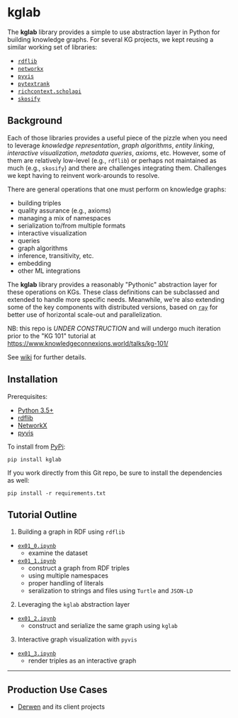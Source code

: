 # kglab

The **kglab** library provides a simple to use abstraction layer in Python
for building knowledge graphs.
For several KG projects, we kept reusing a similar working set of libraries:

  * [`rdflib`](https://rdflib.readthedocs.io/)
  * [`networkx`](https://networkx.org/)
  * [`pyvis`](https://pyvis.readthedocs.io/)
  * [`pytextrank`](https://pypi.org/project/pytextrank/)
  * [`richcontext.scholapi`](https://pypi.org/project/richcontext-scholapi/)
  * [`skosify`](https://skosify.readthedocs.io/)


## Background

Each of those libraries provides a useful piece of the pizzle when you need
to leverage *knowledge representation*, *graph algorithms*, *entity linking*,
*interactive visualization*, *metadata queries*, *axioms*, etc.
However, some of them are relatively low-level (e.g., `rdflib`) or perhaps not
maintained as much (e.g., `skosify`) and there are challenges integrating them.
Challenges we kept having to reinvent work-arounds to resolve.

There are general operations that one must perform on knowledge graphs:

  * building triples
  * quality assurance (e.g., axioms)
  * managing a mix of namespaces
  * serialization to/from multiple formats
  * interactive visualization
  * queries
  * graph algorithms
  * inference, transitivity, etc.
  * embedding
  * other ML integrations
 
The **kglab** library provides a reasonably "Pythonic" abstraction layer
for these operations on KGs.
These class definitions can be subclassed and extended to handle more 
specific needs.
Meanwhile, we're also extending some of the key components with distributed
versions, based on [`ray`](https://ray.io/) for better use of horizontal
scale-out and parallelization.

NB: this repo is *UNDER CONSTRUCTION* and will undergo much iteration prior
to the "KG 101" tutorial at https://www.knowledgeconnexions.world/talks/kg-101/

See [wiki](https://github.com/DerwenAI/kglab/wiki) for further details.


## Installation

Prerequisites:

- [Python 3.5+](https://www.python.org/downloads/)
- [rdflib](https://rdflib.readthedocs.io/)
- [NetworkX](https://networkx.org/)
- [pyvis](https://pyvis.readthedocs.io/)

To install from [PyPi](https://pypi.python.org/pypi/kglab):

```
pip install kglab
```

If you work directly from this Git repo, be sure to install the dependencies
as well:

```
pip install -r requirements.txt
```


## Tutorial Outline

1. Building a graph in RDF using `rdflib`
  * [`ex01_0.ipynb`](https://github.com/DerwenAI/kglab/blob/main/ex01_0.ipynb)
    * examine the dataset
  * [`ex01_1.ipynb`](https://github.com/DerwenAI/kglab/blob/main/ex01_1.ipynb)
    * construct a graph from RDF triples
    * using multiple namespaces
    * proper handling of literals
    * seralization to strings and files using `Turtle` and `JSON-LD`
2. Leveraging the `kglab` abstraction layer
  * [`ex01_2.ipynb`](https://github.com/DerwenAI/kglab/blob/main/ex01_2.ipynb)
    * construct and serialize the same graph using  `kglab`
3. Interactive graph visualization with `pyvis`
  * [`ex01_3.ipynb`](https://github.com/DerwenAI/kglab/blob/main/ex01_3.ipynb)
    * render triples as an interactive graph


---

## Production Use Cases

  * [Derwen](https://derwen.ai/) and its client projects
